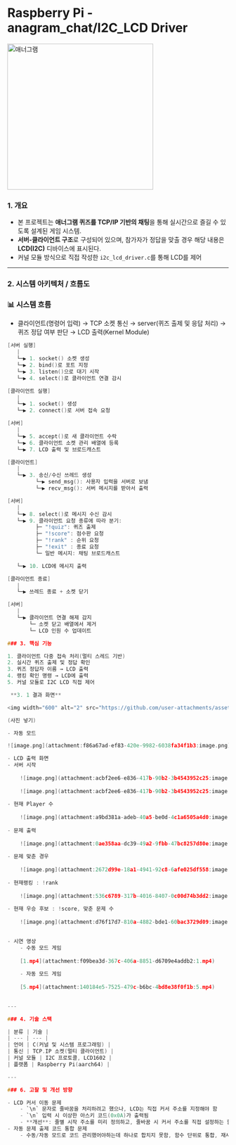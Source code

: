 # Raspberry Pi - anagram_chat/I2C_LCD Driver

<img width="332" alt="애너그램" src="https://github.com/user-attachments/assets/7a9d4ced-f228-4ce4-97da-78b996ad2f0d" />


### 1. 개요

- 본 프로젝트는 **애너그램 퀴즈를 TCP/IP 기반의 채팅**을 통해 실시간으로 즐길 수 있도록 설계된 게임 시스템.
- **서버-클라이언트 구조**로 구성되어 있으며, 참가자가 정답을 맞출 경우 해당 내용은 **LCD(I2C)** 디바이스에 표시된다.
- 커널 모듈 방식으로 직접 작성한 `i2c_lcd_driver.c`를 통해 LCD를 제어

---

### 2. 시스템 아키텍처 / 흐름도

### 📊 시스템 흐름

- 클라이언트(명령어 입력) → TCP 소켓 통신 → server(퀴즈 출제 및 응답 처리) → 퀴즈 정답 여부 판단 → LCD 출력(Kernel Module)

```c
[서버 실행]
   |
   └─▶ 1. socket() 소켓 생성
   └─▶ 2. bind()로 포트 지정
   └─▶ 3. listen()으로 대기 시작
   └─▶ 4. select()로 클라이언트 연결 감시

[클라이언트 실행]
   |
   └─▶ 1. socket() 생성
   └─▶ 2. connect()로 서버 접속 요청

[서버]
   |
   └─▶ 5. accept()로 새 클라이언트 수락
   └─▶ 6. 클라이언트 소켓 관리 배열에 등록
   └─▶ 7. LCD 출력 및 브로드캐스트

[클라이언트]
   |
   └─▶ 3. 송신/수신 쓰레드 생성
         └─▶ send_msg(): 사용자 입력을 서버로 보냄
         └─▶ recv_msg(): 서버 메시지를 받아서 출력

[서버]
   |
   └─▶ 8. select()로 메시지 수신 감시
   └─▶ 9. 클라이언트 요청 종류에 따라 분기:
         ├─ "!quiz": 퀴즈 출제
         ├─ "!score": 점수판 요청
         ├─ "!rank" : 순위 요청
         ├─ "!exit" : 종료 요청
         └─ 일반 메시지: 채팅 브로드캐스트

   └─▶ 10. LCD에 메시지 출력

[클라이언트 종료]
   |
   └─▶ 쓰레드 종료 + 소켓 닫기

[서버]
   |
   └─▶ 클라이언트 연결 해제 감지
       └─ 소켓 닫고 배열에서 제거
       └─ LCD 인원 수 업데이트

### 3. 핵심 기능

1. 클라이언트 다중 접속 처리(멀티 스레드 기반)
2. 실시간 퀴즈 출제 및 정답 확인
3. 퀴즈 정답자 이름 → LCD 출력
4. 랭킹 확인 명령 → LCD에 출력
5. 커널 모듈로 I2C LCD 직접 제어 

 **3. 1 결과 화면**

<img width="600" alt="2" src="https://github.com/user-attachments/assets/207b8fdb-3eab-4dba-8be5-67dd8023395c" />

(사진 넣기)

- 자동 모드

![image.png](attachment:f86a67ad-ef83-420e-9982-6038fa34f1b3:image.png)

- LCD 출력 화면
- 서버 시작
    
    ![image.png](attachment:acbf2ee6-e836-417b-90b2-3b4543952c25:image.png)
    
    ![image.png](attachment:acbf2ee6-e836-417b-90b2-3b4543952c25:image.png)
    
- 현재 Player 수
    
    ![image.png](attachment:a9bd381a-adeb-40a5-be0d-4c1a6505a4d0:image.png)
    
- 문제 출력
    
    ![image.png](attachment:0ae358aa-dc39-49a2-9fbb-47bc8257d80e:image.png)
    
- 문제 맞춘 경우
    
    ![image.png](attachment:2672d99e-18a1-4941-92c8-6afe025df558:image.png)
    
- 현재랭킹 : !rank
    
    ![image.png](attachment:536c6789-317b-4016-8407-0c00d74b3dd2:image.png)
    
- 현재 우승 후보 : !score, 맞춘 문제 수
    
    ![image.png](attachment:d76f17d7-810a-4882-bde1-60bac3729d09:image.png)
    

- 시연 영상
    - 수동 모드 게임
    
    [1.mp4](attachment:f09bea3d-367c-406a-8851-d6709e4addb2:1.mp4)
    
    - 자동 모드 게임
    
    [5.mp4](attachment:140184e5-7525-479c-b6bc-4bd8e38f0f1b:5.mp4)
    

---

### 4. 기술 스택

| 분류 | 기술 |
| --- | --- |
| 언어 | C(커널 및 시스템 프로그래밍) |
| 통신 | TCP.IP 소켓(멀티 클라이언트) |
| 커널 모듈 | I2C 프로토콜, LCD1602 |
| 플랫폼 | Raspberry Pi(aarch64) |

---

### 6. 고찰 및 개선 방향

- LCD 커서 이동 문제
    - `\n` 문자로 줄바꿈을 처리하려고 했으나, LCD는 직접 커서 주소를 지정해야 함
    - `\n` 입력 시 이상한 아스키 코드(0x0A)가 출력됨
    - **개선**: 줄별 시작 주소를 미리 정의하고, 줄바꿈 시 커서 주소를 직접 설정하는 함수로 처리
- 자동 문제 출제 코드 통합 문제
    - 수동/자동 모드로 코드 관리했어야하는데 하나로 합치지 못함, 함수 단위로 통합, 재사용 가능하도록 구조화 보완 필요
